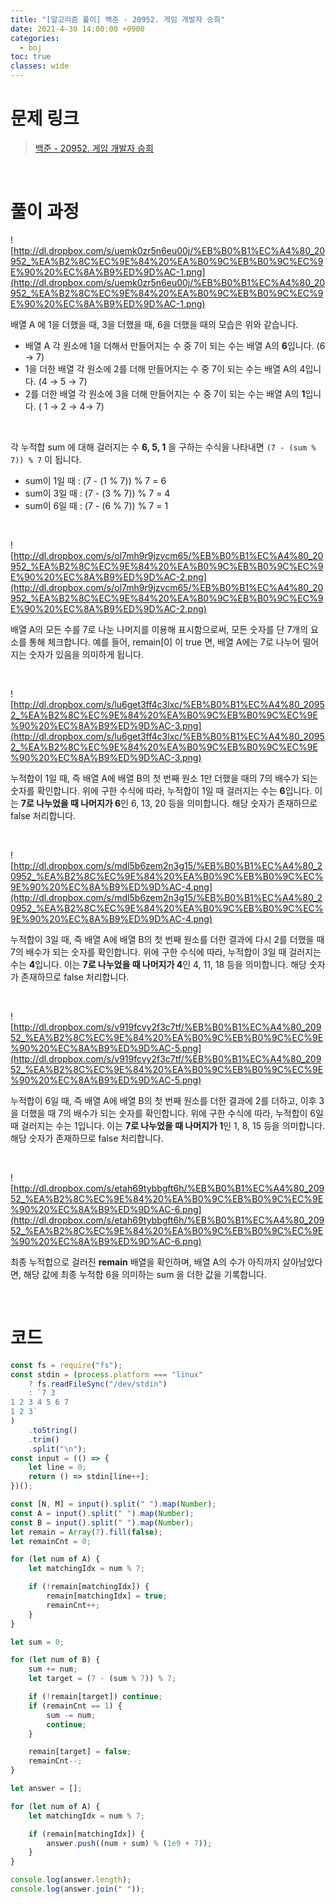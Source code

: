 ```yaml
---
title: "[알고리즘 풀이] 백준 - 20952. 게임 개발자 승희"
date: 2021-4-30 14:00:00 +0900
categories:
  - boj
toc: true
classes: wide
---
```


# 문제 링크

> [백준 - 20952. 게임 개발자 승희](https://www.acmicpc.net/problem/20952)

<br>

# 풀이 과정

![http://dl.dropbox.com/s/uemk0zr5n6eu00j/%EB%B0%B1%EC%A4%80_20952_%EA%B2%8C%EC%9E%84%20%EA%B0%9C%EB%B0%9C%EC%9E%90%20%EC%8A%B9%ED%9D%AC-1.png](http://dl.dropbox.com/s/uemk0zr5n6eu00j/%EB%B0%B1%EC%A4%80_20952_%EA%B2%8C%EC%9E%84%20%EA%B0%9C%EB%B0%9C%EC%9E%90%20%EC%8A%B9%ED%9D%AC-1.png)

배열 A 에 1을 더했을 때, 3을 더했을 때, 6을 더했을 때의 모습은 위와 같습니다. 

- 배열 A 각 원소에 1을 더해서 만들어지는 수 중 7이 되는 수는 배열 A의 **6**입니다. (6 → 7)
- 1을 더한 배열 각 원소에 2를 더해 만들어지는 수 중 7이 되는 수는 배열 A의 4입니다. (4 → 5 → 7)
- 2를 더한 배열 각 원소에 3을 더해 만들어지는 수 중 7이 되는 수는 배열 A의 **1**입니다. ( 1 → 2 → 4→ 7)

<br>

각 누적합 sum 에 대해 걸러지는 수 **6, 5, 1** 을 구하는 수식을 나타내면 `(7 - (sum % 7)) % 7` 이 됩니다.

- sum이 1일 때 : (7 - (1 % 7)) % 7 = 6
- sum이 3일 때 : (7 - (3 % 7)) % 7 = 4
- sum이 6일 때 : (7 - (6 % 7)) % 7 = 1

<br>

![http://dl.dropbox.com/s/ol7mh9r9jzvcm65/%EB%B0%B1%EC%A4%80_20952_%EA%B2%8C%EC%9E%84%20%EA%B0%9C%EB%B0%9C%EC%9E%90%20%EC%8A%B9%ED%9D%AC-2.png](http://dl.dropbox.com/s/ol7mh9r9jzvcm65/%EB%B0%B1%EC%A4%80_20952_%EA%B2%8C%EC%9E%84%20%EA%B0%9C%EB%B0%9C%EC%9E%90%20%EC%8A%B9%ED%9D%AC-2.png)

배열 A의 모든 수를 7로 나눈 나머지를 이용해 표시함으로써, 모든 숫자를 단 7개의 요소를 통해 체크합니다. 예를 들어, remain[0] 이 true 면, 배열 A에는 7로 나누어 떨어지는 숫자가 있음을 의미하게 됩니다.

<br>

![http://dl.dropbox.com/s/lu6get3ff4c3lxc/%EB%B0%B1%EC%A4%80_20952_%EA%B2%8C%EC%9E%84%20%EA%B0%9C%EB%B0%9C%EC%9E%90%20%EC%8A%B9%ED%9D%AC-3.png](http://dl.dropbox.com/s/lu6get3ff4c3lxc/%EB%B0%B1%EC%A4%80_20952_%EA%B2%8C%EC%9E%84%20%EA%B0%9C%EB%B0%9C%EC%9E%90%20%EC%8A%B9%ED%9D%AC-3.png)

누적합이 1일 때, 즉 배열 A에 배열 B의 첫 번째 원소 1만 더했을 때의 7의 배수가 되는 숫자를 확인합니다. 위에 구한 수식에 따라, 누적합이 1일 때 걸러지는 수는 **6**입니다. 이는 **7로 나누었을 때 나머지가 6**인 6, 13, 20 등을 의미합니다. 해당 숫자가 존재하므로 false 처리합니다.

<br>

![http://dl.dropbox.com/s/mdl5b6zem2n3g15/%EB%B0%B1%EC%A4%80_20952_%EA%B2%8C%EC%9E%84%20%EA%B0%9C%EB%B0%9C%EC%9E%90%20%EC%8A%B9%ED%9D%AC-4.png](http://dl.dropbox.com/s/mdl5b6zem2n3g15/%EB%B0%B1%EC%A4%80_20952_%EA%B2%8C%EC%9E%84%20%EA%B0%9C%EB%B0%9C%EC%9E%90%20%EC%8A%B9%ED%9D%AC-4.png)

누적합이 3일 때, 즉 배열 A에 배열 B의 첫 번째 원소를 더한 결과에 다시 2를 더했을 때 7의 배수가 되는 숫자를 확인합니다. 위에 구한 수식에 따라, 누적합이 3일 때 걸러지는 수는 **4**입니다. 이는 **7로 나누었을 때 나머지가 4**인 4, 11, 18 등을 의미합니다. 해당 숫자가 존재하므로 false 처리합니다.

<br>

![http://dl.dropbox.com/s/v919fcvy2f3c7tf/%EB%B0%B1%EC%A4%80_20952_%EA%B2%8C%EC%9E%84%20%EA%B0%9C%EB%B0%9C%EC%9E%90%20%EC%8A%B9%ED%9D%AC-5.png](http://dl.dropbox.com/s/v919fcvy2f3c7tf/%EB%B0%B1%EC%A4%80_20952_%EA%B2%8C%EC%9E%84%20%EA%B0%9C%EB%B0%9C%EC%9E%90%20%EC%8A%B9%ED%9D%AC-5.png)

누적합이 6일 때, 즉 배열 A에 배열 B의 첫 번째 원소를 더한 결과에 2를 더하고, 이후 3을 더했을 때 7의 배수가 되는 숫자를 확인합니다. 위에 구한 수식에 따라, 누적합이 6일 때 걸러지는 수는 1입니다. 이는 **7로 나누었을 때 나머지가 1**인 1, 8, 15 등을 의미합니다. 해당 숫자가 존재하므로 false 처리합니다.

<br>

![http://dl.dropbox.com/s/etah69tybbgft6h/%EB%B0%B1%EC%A4%80_20952_%EA%B2%8C%EC%9E%84%20%EA%B0%9C%EB%B0%9C%EC%9E%90%20%EC%8A%B9%ED%9D%AC-6.png](http://dl.dropbox.com/s/etah69tybbgft6h/%EB%B0%B1%EC%A4%80_20952_%EA%B2%8C%EC%9E%84%20%EA%B0%9C%EB%B0%9C%EC%9E%90%20%EC%8A%B9%ED%9D%AC-6.png)

최종 누적합으로 걸러진 **remain** 배열을 확인하며, 배열 A의 수가 아직까지 살아남았다면, 해당 값에 최종 누적합 6을 의미하는 sum 을 더한 값을 기록합니다.

<br>

# 코드

```jsx
const fs = require("fs");
const stdin = (process.platform === "linux"
    ? fs.readFileSync("/dev/stdin")
    : `7 3
1 2 3 4 5 6 7
1 2 3`
)
    .toString()
    .trim()
    .split("\n");
const input = (() => {
    let line = 0;
    return () => stdin[line++];
})();

const [N, M] = input().split(" ").map(Number);
const A = input().split(" ").map(Number);
const B = input().split(" ").map(Number);
let remain = Array(7).fill(false);
let remainCnt = 0;

for (let num of A) {
    let matchingIdx = num % 7;

    if (!remain[matchingIdx]) {
        remain[matchingIdx] = true;
        remainCnt++;
    }
}

let sum = 0;

for (let num of B) {
    sum += num;
    let target = (7 - (sum % 7)) % 7;

    if (!remain[target]) continue;
    if (remainCnt == 1) {
        sum -= num;
        continue;
    }

    remain[target] = false;
    remainCnt--;
}

let answer = [];

for (let num of A) {
    let matchingIdx = num % 7;

    if (remain[matchingIdx]) {
        answer.push((num + sum) % (1e9 + 7));
    }
}

console.log(answer.length);
console.log(answer.join(" "));
```